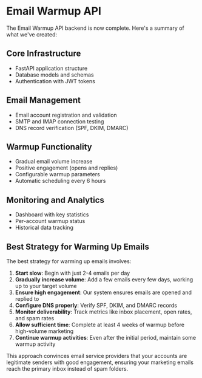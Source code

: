 # Email Warmup API

The Email Warmup API backend is now complete. Here's a summary of what we've created:

## Core Infrastructure
- FastAPI application structure
- Database models and schemas
- Authentication with JWT tokens

## Email Management
- Email account registration and validation
- SMTP and IMAP connection testing
- DNS record verification (SPF, DKIM, DMARC)

## Warmup Functionality
- Gradual email volume increase
- Positive engagement (opens and replies)
- Configurable warmup parameters
- Automatic scheduling every 6 hours

## Monitoring and Analytics
- Dashboard with key statistics
- Per-account warmup status
- Historical data tracking

## Best Strategy for Warming Up Emails

The best strategy for warming up emails involves:

1. **Start slow**: Begin with just 2-4 emails per day
2. **Gradually increase volume**: Add a few emails every few days, working up to your target volume
3. **Ensure high engagement**: Our system ensures emails are opened and replied to
4. **Configure DNS properly**: Verify SPF, DKIM, and DMARC records
5. **Monitor deliverability**: Track metrics like inbox placement, open rates, and spam rates
6. **Allow sufficient time**: Complete at least 4 weeks of warmup before high-volume marketing
7. **Continue warmup activities**: Even after the initial period, maintain some warmup activity

This approach convinces email service providers that your accounts are legitimate senders with good engagement, ensuring your marketing emails reach the primary inbox instead of spam folders.